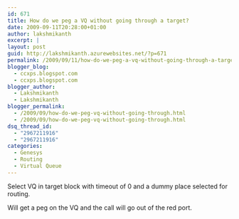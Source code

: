 ```yaml
---
id: 671
title: How do we peg a VQ without going through a target?
date: 2009-09-11T20:28:00+01:00
author: lakshmikanth
excerpt: |
layout: post
guid: http://lakshmikanth.azurewebsites.net/?p=671
permalink: /2009/09/11/how-do-we-peg-a-vq-without-going-through-a-target/
blogger_blog:
  - ccxps.blogspot.com
  - ccxps.blogspot.com
blogger_author:
  - Lakshmikanth
  - Lakshmikanth
blogger_permalink:
  - /2009/09/how-do-we-peg-vq-without-going-through.html
  - /2009/09/how-do-we-peg-vq-without-going-through.html
dsq_thread_id:
  - "2967211916"
  - "2967211916"
categories:
  - Genesys
  - Routing
  - Virtual Queue
---
```

Select VQ in target block with timeout of 0 and a dummy place selected for routing. 

Will get a peg on the VQ and the call will go out of the red port.